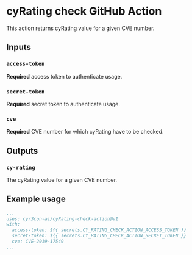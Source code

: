 # cyRating check GitHub Action

This action returns cyRating value for a given CVE number.

## Inputs

### `access-token`

**Required** access token to authenticate usage.

### `secret-token`

**Required** secret token to authenticate usage.

### `cve`

**Required** CVE number for which cyRating have to be checked. 

## Outputs

### `cy-rating`

The cyRating value for a given CVE number.

## Example usage

```yaml
...
uses: cyr3con-ai/cyRating-check-action@v1
with:
  access-token: ${{ secrets.CY_RATING_CHECK_ACTION_ACCESS_TOKEN }}
  secret-token: ${{ secrets.CY_RATING_CHECK_ACTION_SECRET_TOKEN }}
  cve: CVE-2019-17549
...
```